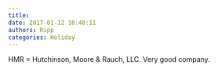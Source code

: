 ```yaml
---
title: 
date: 2017-01-12 10:48:11
authors: Ripp
categories: Holiday
---
```


 HMR = Hutchinson, Moore &amp; Rauch, LLC. 
Very good company.